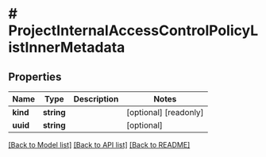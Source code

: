 # # ProjectInternalAccessControlPolicyListInnerMetadata

## Properties

Name | Type | Description | Notes
------------ | ------------- | ------------- | -------------
**kind** | **string** |  | [optional] [readonly]
**uuid** | **string** |  | [optional]

[[Back to Model list]](../../README.md#models) [[Back to API list]](../../README.md#endpoints) [[Back to README]](../../README.md)
